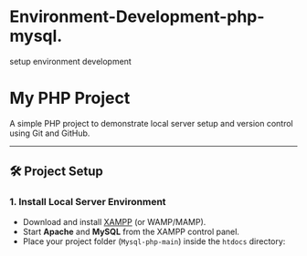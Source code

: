# Environment-Development-php-mysql.
setup environment development
# My PHP Project

A simple PHP project to demonstrate local server setup and version control using Git and GitHub.

---

## 🛠️ Project Setup

### 1. Install Local Server Environment

- Download and install [XAMPP](https://www.apachefriends.org/index.html) (or WAMP/MAMP).
- Start **Apache** and **MySQL** from the XAMPP control panel.
- Place your project folder (`Mysql-php-main`) inside the `htdocs` directory:
